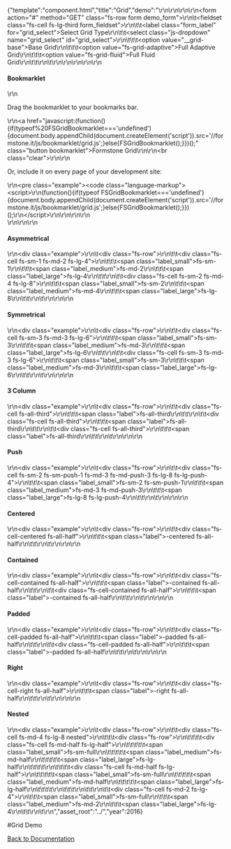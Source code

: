 {"template":"component.html","title":"Grid","demo":"<style>\r\n\t.button.bookmarklet { clear: both; }\r\n\r\n\t.example { margin: 20px 0; }\r\n\t.example .fs-row { background: #CFD8DC; border-radius: 2px; overflow: hidden; padding-top: 1.8%; }\r\n\t.example [class*=\"fs-cell\"] { background: #455a64; color: #fff; border-radius: 2px; margin-bottom: 1.8%; overflow: hidden; text-align: center; }\r\n\t.example .nested { margin-top: 0; margin-bottom: 0; }\r\n\t.example .nested .fs-row { padding-top: 0; }\r\n\t.example [class*=\"label\"] { background: #ccc; display: block; padding-top: 15px; padding-bottom: 15px; }\r\n\r\n\t.example .label,\r\n\t.example .label_small,\r\n\t.example .label_medium,\r\n\t.example .label_large { background: #455a64; }\r\n\r\n\t.example .label_small,\r\n\t.example .label_medium,\r\n\t.example .label_large { display: none; }\r\n\r\n\t@media screen and (min-width: 0px) and (max-width: 739px) {\r\n\t\t.example .label_small { display: block; }\r\n\t}\r\n\t@media screen and (min-width: 740px) and (max-width: 979px) {\r\n\t\t.example .label_medium { display: block; }\r\n\t}\r\n\t@media screen and (min-width: 980px) {\r\n\t\t.example .label_large { display: block; }\r\n\t}\r\n</style>\r\n\r\n<script>\r\n\t$(function() {\r\n\t\tvar $body = $(\"body\");\r\n\t\t\t$gridSelect = $(\"#grid_select\").on(\"change\", function() {\r\n\t\t\t\tvar $target = $(this),\r\n\t\t\t\t\ttype = $target.val();\r\n\r\n\t\t\t\t$body.removeClass(\"fs-grid-fluid fs-grid-adaptive\")\r\n\t\t\t\t\t .addClass(type);\r\n\t\t\t});\r\n\t});\r\n</script>\r\n\r\n<form action=\"#\" method=\"GET\" class=\"fs-row form demo_form\">\r\n\t<fieldset class=\"fs-cell fs-lg-third form_fieldset\">\r\n\t\t<label class=\"form_label\" for=\"grid_select\">Select Grid Type</label>\r\n\t\t<select class=\"js-dropdown\" name=\"grid_select\" id=\"grid_select\">\r\n\t\t\t<option value=\"__grid-base\">Base Grid</option>\r\n\t\t\t<option value=\"fs-grid-adaptive\">Full Adaptive Grid</option>\r\n\t\t\t<option value=\"fs-grid-fluid\">Full Fluid Grid</option>\r\n\t\t</select>\r\n\t</fieldset>\r\n</form>\r\n\r\n\r\n<!-- Bookmarklet -->\r\n<h4>Bookmarklet</h4>\r\n<p>Drag the bookmarklet to your bookmarks bar.</p>\r\n<a href=\"javascript:(function(){if(typeof%20FSGridBookmarklet==='undefined'){document.body.appendChild(document.createElement('script')).src='//formstone.it/js/bookmarklet/grid.js';}else{FSGridBookmarklet();}})();\" class=\"button bookmarklet\">Formstone Grid</a>\r\n\r\n<br class=\"clear\">\r\n\r\n<p>Or, include it on every page of your development site:</p>\r\n<pre class=\"example\"><code class=\"language-markup\">&lt;script&gt;\r\n(function(){if(typeof FSGridBookmarklet==='undefined'){document.body.appendChild(document.createElement('script')).src='//formstone.it/js/bookmarklet/grid.js';}else{FSGridBookmarklet();}})();\r\n&lt;/script&gt;</code></pre>\r\n\r\n<script>\r\n(function(){if(typeof FSGridBookmarklet==='undefined'){document.body.appendChild(document.createElement('script')).src='//formstone.it/js/bookmarklet/grid.js';}else{FSGridBookmarklet();}})();\r\n</script>\r\n\r\n<br>\r\n\r\n\r\n<h4>Asymmetrical</h4>\r\n<div class=\"example\">\r\n\t<div class=\"fs-row\">\r\n\t\t<div class=\"fs-cell fs-sm-1 fs-md-2 fs-lg-4\">\r\n\t\t\t<span class=\"label_small\">fs-sm-1</span>\r\n\t\t\t<span class=\"label_medium\">fs-md-2</span>\r\n\t\t\t<span class=\"label_large\">fs-lg-4</span>\r\n\t\t</div>\r\n\t\t<div class=\"fs-cell fs-sm-2 fs-md-4 fs-lg-8\">\r\n\t\t\t<span class=\"label_small\">fs-sm-2</span>\r\n\t\t\t<span class=\"label_medium\">fs-md-4</span>\r\n\t\t\t<span class=\"label_large\">fs-lg-8</span>\r\n\t\t</div>\r\n\t</div>\r\n</div>\r\n\r\n<h4>Symmetrical</h4>\r\n<div class=\"example\">\r\n\t<div class=\"fs-row\">\r\n\t\t<div class=\"fs-cell fs-sm-3 fs-md-3 fs-lg-6\">\r\n\t\t\t<span class=\"label_small\">fs-sm-3</span>\r\n\t\t\t<span class=\"label_medium\">fs-md-3</span>\r\n\t\t\t<span class=\"label_large\">fs-lg-6</span>\r\n\t\t</div>\r\n\t\t<div class=\"fs-cell fs-sm-3 fs-md-3 fs-lg-6\">\r\n\t\t\t<span class=\"label_small\">fs-sm-3</span>\r\n\t\t\t<span class=\"label_medium\">fs-md-3</span>\r\n\t\t\t<span class=\"label_large\">fs-lg-6</span>\r\n\t\t</div>\r\n\t</div>\r\n</div>\r\n\r\n<h4>3 Column</h4>\r\n<div class=\"example\">\r\n\t<div class=\"fs-row\">\r\n\t\t<div class=\"fs-cell fs-all-third\">\r\n\t\t\t<span class=\"label\">fs-all-third</span>\r\n\t\t</div>\r\n\t\t<div class=\"fs-cell fs-all-third\">\r\n\t\t\t<span class=\"label\">fs-all-third</span>\r\n\t\t</div>\r\n\t\t<div class=\"fs-cell fs-all-third\">\r\n\t\t\t<span class=\"label\">fs-all-third</span>\r\n\t\t</div>\r\n\t</div>\r\n</div>\r\n\r\n<h4>Push</h4>\r\n<div class=\"example\">\r\n\t<div class=\"fs-row\">\r\n\t\t<div class=\"fs-cell fs-sm-2 fs-sm-push-1 fs-md-3 fs-md-push-3 fs-lg-8 fs-lg-push-4\">\r\n\t\t\t<span class=\"label_small\">fs-sm-2 fs-sm-push-1</span>\r\n\t\t\t<span class=\"label_medium\">fs-md-3 fs-md-push-3</span>\r\n\t\t\t<span class=\"label_large\">fs-lg-8 fs-lg-push-4</span>\r\n\t\t</div>\r\n\t</div>\r\n</div>\r\n\r\n<h4>Centered</h4>\r\n<div class=\"example\">\r\n\t<div class=\"fs-row\">\r\n\t\t<div class=\"fs-cell-centered fs-all-half\">\r\n\t\t\t<span class=\"label\">-centered fs-all-half</span>\r\n\t\t</div>\r\n\t</div>\r\n</div>\r\n\r\n<h4>Contained</h4>\r\n<div class=\"example\">\r\n\t<div class=\"fs-row\">\r\n\t\t<div class=\"fs-cell-contained fs-all-half\">\r\n\t\t\t<span class=\"label\">-contained fs-all-half</span>\r\n\t\t</div>\r\n\t\t<div class=\"fs-cell-contained fs-all-half\">\r\n\t\t\t<span class=\"label\">-contained fs-all-half</span>\r\n\t\t</div>\r\n\t</div>\r\n</div>\r\n\r\n<h4>Padded</h4>\r\n<div class=\"example\">\r\n\t<div class=\"fs-row\">\r\n\t\t<div class=\"fs-cell-padded fs-all-half\">\r\n\t\t\t<span class=\"label\">-padded fs-all-half</span>\r\n\t\t</div>\r\n\t\t<div class=\"fs-cell-padded fs-all-half\">\r\n\t\t\t<span class=\"label\">-padded fs-all-half</span>\r\n\t\t</div>\r\n\t</div>\r\n</div>\r\n\r\n<h4>Right</h4>\r\n<div class=\"example\">\r\n\t<div class=\"fs-row\">\r\n\t\t<div class=\"fs-cell-right fs-all-half\">\r\n\t\t\t<span class=\"label\">-right fs-all-half</span>\r\n\t\t</div>\r\n\t</div>\r\n</div>\r\n\r\n<h4>Nested</h4>\r\n<div class=\"example\">\r\n\t<div class=\"fs-row\">\r\n\t\t<div class=\"fs-cell fs-md-4 fs-lg-8 nested\">\r\n\t\t\t<div class=\"fs-row\">\r\n\t\t\t\t<div class=\"fs-cell fs-md-half fs-lg-half\">\r\n\t\t\t\t\t<span class=\"label_small\">fs-sm-full</span>\r\n\t\t\t\t\t<span class=\"label_medium\">fs-md-half</span>\r\n\t\t\t\t\t<span class=\"label_large\">fs-lg-half</span>\r\n\t\t\t\t</div>\r\n\t\t\t\t<div class=\"fs-cell fs-md-half fs-lg-half\">\r\n\t\t\t\t\t<span class=\"label_small\">fs-sm-full</span>\r\n\t\t\t\t\t<span class=\"label_medium\">fs-md-half</span>\r\n\t\t\t\t\t<span class=\"label_large\">fs-lg-half</span>\r\n\t\t\t\t</div>\r\n\t\t\t</div>\r\n\t\t</div>\r\n\t\t<div class=\"fs-cell fs-md-2 fs-lg-4\">\r\n\t\t\t<span class=\"label_small\">fs-sm-full</span>\r\n\t\t\t<span class=\"label_medium\">fs-md-2</span>\r\n\t\t\t<span class=\"label_large\">fs-lg-4</span>\r\n\t\t</div>\r\n\t</div>\r\n</div>","asset_root":"../","year":2016}

 #Grid Demo
<p class="back_link"><a href="http://beta.formstone.it/components/grid">Back to Documentation</a></p>